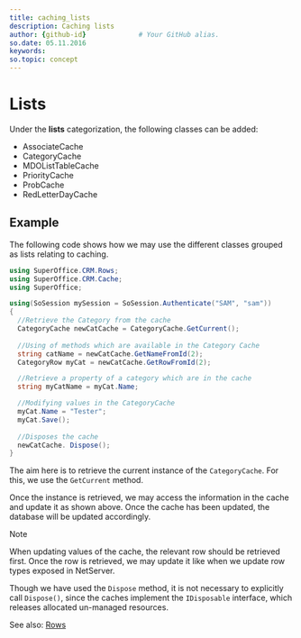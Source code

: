 ```yaml
---
title: caching_lists
description: Caching lists 
author: {github-id}             # Your GitHub alias.
so.date: 05.11.2016
keywords:
so.topic: concept
---
```


# Lists

Under the **lists** categorization, the following classes can be added:

* AssociateCache
* CategoryCache
* MDOListTableCache
* PriorityCache
* ProbCache
* RedLetterDayCache

## Example

The following code shows how we may use the different classes grouped as lists relating to caching.

```csharp
using SuperOffice.CRM.Rows;
using SuperOffice.CRM.Cache;
using SuperOffice;

using(SoSession mySession = SoSession.Authenticate("SAM", "sam"))
{
  //Retrieve the Category from the cache
  CategoryCache newCatCache = CategoryCache.GetCurrent();
 
  //Using of methods which are available in the Category Cache
  string catName = newCatCache.GetNameFromId(2);
  CategoryRow myCat = newCatCache.GetRowFromId(2);

  //Retrieve a property of a category which are in the cache
  string myCatName = myCat.Name;

  //Modifying values in the CategoryCache
  myCat.Name = "Tester";
  myCat.Save();
             
  //Disposes the cache
  newCatCache. Dispose();
}
```

The aim here is to retrieve the current instance of the `CategoryCache`. For this, we use the `GetCurrent` method.

Once the instance is retrieved, we may access the information in the cache and update it as shown above. Once the cache has been updated, the database will be updated accordingly.

> [!NOTE]
> When updating values of the cache, the relevant row should be retrieved first. Once the row is retrieved, we may update it like when we update row types exposed in NetServer.

Though we have used the `Dispose` method, it is not necessary to explicitly call `Dispose()`, since the caches implement the `IDisposable` interface, which releases allocated un-managed resources.

See also: [Rows][1]

<!-- Referenced links -->
[1]: ../rows/index.md
